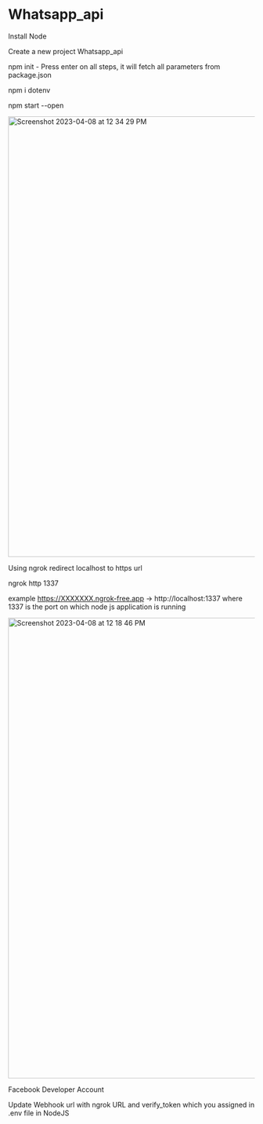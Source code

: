 # Whatsapp_api


Install Node

Create a new project Whatsapp_api 

npm init - Press enter on all steps, it will fetch all parameters from package.json

npm i dotenv

npm start --open

<img width="898" alt="Screenshot 2023-04-08 at 12 34 29 PM" src="https://user-images.githubusercontent.com/29797917/230735339-821ca10c-abab-4125-a84b-1ece087f6a88.png">


Using ngrok redirect localhost to https url

ngrok http 1337

example https://XXXXXXX.ngrok-free.app -> http://localhost:1337 where 1337 is the port on which node js application is running

<img width="939" alt="Screenshot 2023-04-08 at 12 18 46 PM" src="https://user-images.githubusercontent.com/29797917/230735347-3364689f-b898-4c10-b776-798b57f90fbb.png">


Facebook Developer Account

Update Webhook url with ngrok URL and verify_token which you assigned in .env file in NodeJS  
